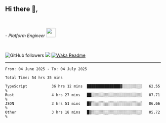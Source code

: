 <h2>Hi there  👋,</h2> </br>

<p><em>- Platform Engineer <img src="https://media.giphy.com/media/WUlplcMpOCEmTGBtBW/giphy.gif" width="30"> 
</em></p></br>


<!--[![Linkedin: prandogabriel](https://img.shields.io/badge/-prandogabriel-blue?style=flat-square&logo=Linkedin&logoColor=white&link=https://www.linkedin.com/in/prandogabriel/)](https://www.linkedin.com/in/prandogabriel)-->
![GitHub followers](https://img.shields.io/github/followers/prandogabriel?label=Follow&style=social)
![](https://komarev.com/ghpvc/?username=prandogabriel)
[![Waka Readme](https://github.com/prandogabriel/prandogabriel/actions/workflows/update-stats.yml.yml/badge.svg)](https://github.com/prandogabriel/prandogabriel/actions/workflows/update-stats.yml.yml)

---

<!--START_SECTION:waka-->

```golang
From: 04 June 2025 - To: 04 July 2025

Total Time: 54 hrs 35 mins

TypeScript           36 hrs 12 mins  ███████████████▓░░░░░░░░░   62.55 %
Rust                 4 hrs 27 mins   ██░░░░░░░░░░░░░░░░░░░░░░░   07.71 %
JSON                 3 hrs 51 mins   █▓░░░░░░░░░░░░░░░░░░░░░░░   06.66 %
Other                3 hrs 18 mins   █▒░░░░░░░░░░░░░░░░░░░░░░░   05.72 %
```

<!--END_SECTION:waka-->
